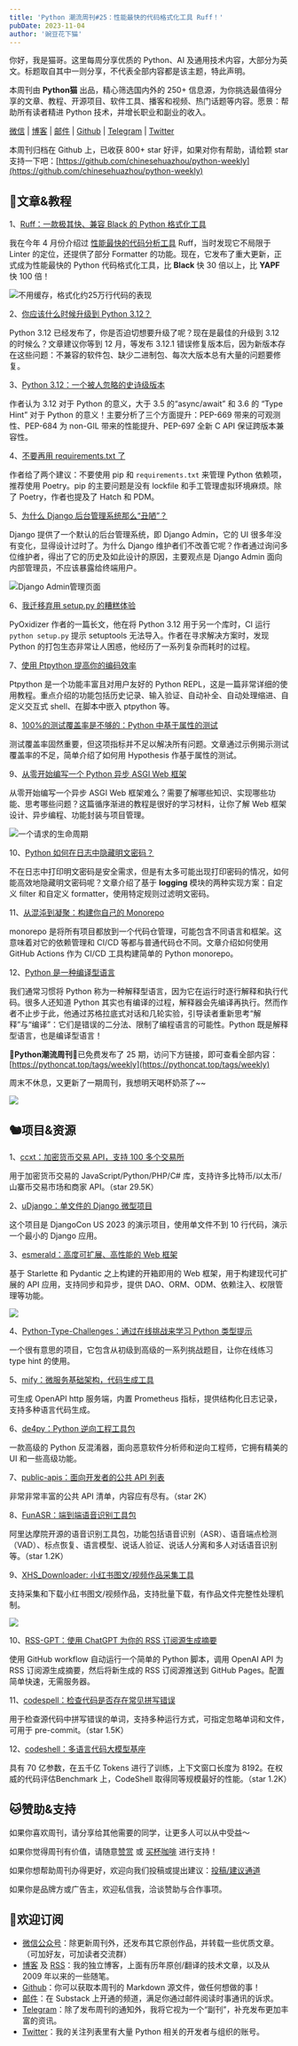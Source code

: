 ```yaml
---
title: 'Python 潮流周刊#25：性能最快的代码格式化工具 Ruff！'
pubDate: 2023-11-04
author: '豌豆花下猫'
---
```


你好，我是猫哥。这里每周分享优质的 Python、AI 及通用技术内容，大部分为英文。标题取自其中一则分享，不代表全部内容都是该主题，特此声明。

本周刊由 **Python猫** 出品，精心筛选国内外的 250+ 信息源，为你挑选最值得分享的文章、教程、开源项目、软件工具、播客和视频、热门话题等内容。愿景：帮助所有读者精进 Python 技术，并增长职业和副业的收入。

[微信](https://img.pythoncat.top/python_cat.jpg) | [博客](https://pythoncat.top) | [邮件](https://pythoncat.substack.com) | [Github](https://github.com/chinesehuazhou/python-weekly) | [Telegram](https://t.me/pythontrendingweekly) | [Twitter](https://twitter.com/chinesehuazhou) 

本周刊归档在 Github 上，已收获 800+ star 好评，如果对你有帮助，请给颗 star 支持一下吧：[https://github.com/chinesehuazhou/python-weekly](https://github.com/chinesehuazhou/python-weekly)

## 🦄文章&教程

1、[Ruff：一款极其快、兼容 Black 的 Python 格式化工具](https://astral.sh/blog/the-ruff-formatter)

我在今年 4 月份介绍过 [性能最快的代码分析工具](https://pythoncat.top/posts/2023-04-09-ruff) Ruff，当时发现它不局限于 Linter 的定位，还提供了部分 Formatter 的功能。现在，它发布了重大更新，正式成为性能最快的 Python 代码格式化工具，比 **Black** 快 30 倍以上，比 **YAPF** 快 100 倍！

![不用缓存，格式化约25万行代码的表现](https://img.pythoncat.top/2023-11-04_ruff.png)

2、[你应该什么时候升级到 Python 3.12？](https://pythonspeed.com/articles/upgrade-python-3.12/)

Python 3.12 已经发布了，你是否迫切想要升级了呢？现在是最佳的升级到 3.12 的时候么？文章建议你等到 12 月，等发布 3.12.1 错误修复版本后，因为新版本存在这些问题：不兼容的软件包、缺少二进制包、每次大版本总有大量的问题要修复。

3、[Python 3.12：一个被人忽略的史诗级版本](https://www.manjusaka.blog/posts/2023/10/29/the-most-important-thing-in-python-3-12/)

作者认为 3.12 对于 Python 的意义，大于 3.5 的“async/await” 和 3.6 的 “Type Hint” 对于 Python 的意义！主要分析了三个方面提升：PEP-669 带来的可观测性、PEP-684 为 non-GIL 带来的性能提升、PEP-697 全新 C API 保证跨版本兼容性。

4、[不要再用 requirements.txt 了](https://quanttype.net/posts/2023-10-31-do-not-use-requirements.txt.html)

作者给了两个建议：不要使用 pip 和 `requirements.txt` 来管理 Python 依赖项，推荐使用 Poetry。pip 的主要问题是没有 lockfile 和手工管理虚拟环境麻烦。除了 Poetry，作者也提及了 Hatch 和 PDM。

5、[为什么 Django 后台管理系统那么“丑陋”？](https://www.coderedcorp.com/blog/why-is-the-django-admin-ugly/)

Django 提供了一个默认的后台管理系统，即 Django Admin，它的 UI 很多年没有变化，显得设计过时了。为什么 Django 维护者们不改善它呢？作者通过询问多位维护者，得出了它的历史及如此设计的原因，主要观点是 Django Admin 面向内部管理员，不应该暴露给终端用户。

![Django Admin管理页面](https://img.pythoncat.top/2023-11-04_django_admin.png)

6、[我迁移弃用 setup.py 的糟糕体验](https://gregoryszorc.com/blog/2023/10/30/my-user-experience-porting-off-setup.py/)

PyOxidizer 作者的一篇长文，他在将 Python 3.12 用于另一个库时，CI 运行`python setup.py` 提示 setuptools 无法导入。作者在寻求解决方案时，发现 Python 的打包生态非常让人困惑，他经历了一系列复杂而耗时的过程。

7、[使用 Ptpython 提高你的编码效率](https://realpython.com/ptpython-shell/)

Ptpython 是一个功能丰富且对用户友好的 Python REPL，这是一篇非常详细的使用教程。重点介绍的功能包括历史记录、输入验证、自动补全、自动处理缩进、自定义交互式 shell、在脚本中嵌入 ptpython 等。

8、[100%的测试覆盖率是不够的：Python 中基于属性的测试](https://blog.robertroskam.com/p/100-test-coverage-is-not-enough)

测试覆盖率固然重要，但这项指标并不足以解决所有问题。文章通过示例揭示测试覆盖率的不足，简单介绍了如何用 Hypothesis  作基于属性的测试。

9、[从零开始编写一个 Python 异步 ASGI Web 框架](https://www.cnblogs.com/hanabi-cnblogs/p/17792740.html)

从零开始编写一个异步 ASGI Web 框架难么？需要了解哪些知识、实现哪些功能、思考哪些问题？这篇循序渐进的教程是很好的学习材料，让你了解 Web 框架设计、异步编程、功能封装与项目管理。

![一个请求的生命周期](https://img.pythoncat.top/20231026181957.png)

10、[Python 如何在日志中隐藏明文密码？](https://www.cnblogs.com/frankming/p/17762591.html)

不在日志中打印明文密码是安全需求，但是有太多可能出现打印密码的情况，如何能高效地隐藏明文密码呢？文章介绍了基于 **logging** 模块的两种实现方案：自定义 filter 和自定义 formatter，使用特定规则过滤明文密码。

11、[从混沌到凝聚：构建你自己的 Monorepo](https://monadical.com/posts/from-chaos-to-cohesion.html)

monorepo 是将所有项目都放到一个代码仓管理，可能包含不同语言和框架。这意味着对它的依赖管理和 CI/CD 等都与普通代码仓不同。文章介绍如何使用 GitHub Actions 作为 CI/CD 工具构建简单的 Python monorepo。

12、[Python 是一种编译型语言](https://eddieantonio.ca/blog/2023/10/25/python-is-a-compiled-language/)

我们通常习惯将 Python 称为一种解释型语言，因为它在运行时逐行解释和执行代码。很多人还知道 Python 其实也有编译的过程，解释器会先编译再执行。然而作者不止步于此，他通过苏格拉底式对话和几轮实验，引导读者重新思考“解释”与“编译”：它们是错误的二分法、限制了编程语言的可能性。Python 既是解释型语言，也是编译型语言！

🎁**Python潮流周刊**🎁已免费发布了 25 期，访问下方链接，即可查看全部内容：[https://pythoncat.top/tags/weekly](https://pythoncat.top/tags/weekly) 

周末不休息，又更新了一期周刊，我想明天喝杯奶茶了~~

![](https://img.pythoncat.top/wechat_code.png)



## 🐿️项目&资源

1、[ccxt：加密货币交易 API，支持 100 多个交易所](https://github.com/ccxt/ccxt)

用于加密货币交易的 JavaScript/Python/PHP/C# 库，支持许多比特币/以太币/山寨币交易市场和商家 API。（star 29.5K）

2、[uDjango：单文件的 Django 微型项目](https://github.com/pauloxnet/uDjango)

这个项目是 DjangoCon US 2023 的演示项目，使用单文件不到 10 行代码，演示一个最小的 Django 应用。

3、[esmerald：高度可扩展、高性能的 Web 框架](https://github.com/dymmond/esmerald)

基于 Starlette 和 Pydantic 之上构建的开箱即用的 Web 框架，用于构建现代可扩展的 API 应用，支持同步和异步，提供 DAO、ORM、ODM、依赖注入、权限管理等功能。

![](https://img.pythoncat.top/2023-11-04_esmerald.png)

4、[Python-Type-Challenges：通过在线挑战来学习 Python 类型提示](https://github.com/laike9m/Python-Type-Challenges)

一个很有意思的项目，它包含从初级到高级的一系列挑战题目，让你在线练习 type hint 的使用。

5、[mify：微服务基础架构，代码生成工具](https://github.com/mify-io/mify)

可生成 OpenAPI http 服务端，内置 Prometheus 指标，提供结构化日志记录，支持多种语言代码生成。

6、[de4py：Python 逆向工程工具包](https://github.com/Fadi002/de4py)

一款高级的 Python 反混淆器，面向恶意软件分析师和逆向工程师，它拥有精美的 UI 和一些高级功能。

7、[public-apis：面向开发者的公共 API 列表](https://github.com/public-apis-dev/public-apis)

非常非常丰富的公共 API 清单，内容应有尽有。（star 2K）

8、[FunASR：端到端语音识别工具包](https://github.com/alibaba-damo-academy/FunASR)

阿里达摩院开源的语音识别工具包，功能包括语音识别（ASR）、语音端点检测（VAD）、标点恢复、语言模型、说话人验证、说话人分离和多人对话语音识别等。（star 1.2K）

9、[XHS_Downloader: 小红书图文/视频作品采集工具](https://github.com/JoeanAmier/XHS_Downloader)

支持采集和下载小红书图文/视频作品，支持批量下载，有作品文件完整性处理机制。

![](https://img.pythoncat.top/2023-11-04-xhs.png)

10、[RSS-GPT：使用 ChatGPT 为你的 RSS 订阅源生成摘要](https://github.com/yinan-c/RSS-GPT)

使用 GitHub workflow 自动运行一个简单的 Python 脚本，调用 OpenAI API 为 RSS 订阅源生成摘要，然后将新生成的 RSS 订阅源推送到 GitHub Pages。配置简单快速，无需服务器。

11、[codespell：检查代码是否存在常见拼写错误](https://github.com/codespell-project/codespell)

用于检查源代码中拼写错误的单词，支持多种运行方式，可指定忽略单词和文件，可用于 pre-commit。（star 1.5K）

12、[codeshell：多语言代码大模型基座](https://github.com/WisdomShell/codeshell)

具有 70 亿参数，在五千亿 Tokens 进行了训练，上下文窗口长度为 8192。在权威的代码评估Benchmark 上，CodeShell 取得同等规模最好的性能。（star 1.2K）

## 🐱赞助&支持

如果你喜欢周刊，请分享给其他需要的同学，让更多人可以从中受益～

如果你觉得周刊有价值，请随意[赞赏](https://img.pythoncat.top/wechat_code.png) 或 [买杯咖啡](https://www.buymeacoffee.com/pythoncat) 进行支持！

如果你想帮助周刊办得更好，欢迎向我们投稿或提出建议：[投稿/建议通道](https://github.com/chinesehuazhou/python-weekly/issues/new)

如果你是品牌方或广告主，欢迎私信我，洽谈赞助与合作事项。

## 🐼欢迎订阅

- [微信公众号](https://img.pythoncat.top/python_cat.jpg)：除更新周刊外，还发布其它原创作品，并转载一些优质文章。（可加好友，可加读者交流群）
- [博客](https://pythoncat.top) 及 [RSS](https://pythoncat.top/rss.xml)：我的独立博客，上面有历年原创/翻译的技术文章，以及从 2009 年以来的一些随笔。
- [Github](https://github.com/chinesehuazhou/python-weekly)：你可以获取本周刊的 Markdown 源文件，做任何想做的事！
- [邮件](https://pythoncat.substack.com)：在 Substack 上开通的频道，满足你通过邮件阅读时事通讯的诉求。
- [Telegram](https://t.me/pythontrendingweekly)：除了发布周刊的通知外，我将它视为一个“副刊”，补充发布更加丰富的资讯。
- [Twitter](https://twitter.com/chinesehuazhou)：我的关注列表里有大量 Python 相关的开发者与组织的账号。